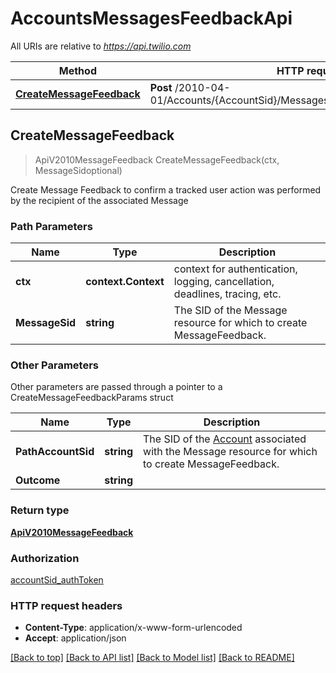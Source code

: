 # AccountsMessagesFeedbackApi

All URIs are relative to *https://api.twilio.com*

Method | HTTP request | Description
------------- | ------------- | -------------
[**CreateMessageFeedback**](AccountsMessagesFeedbackApi.md#CreateMessageFeedback) | **Post** /2010-04-01/Accounts/{AccountSid}/Messages/{MessageSid}/Feedback.json | 



## CreateMessageFeedback

> ApiV2010MessageFeedback CreateMessageFeedback(ctx, MessageSidoptional)



Create Message Feedback to confirm a tracked user action was performed by the recipient of the associated Message

### Path Parameters


Name | Type | Description
------------- | ------------- | -------------
**ctx** | **context.Context** | context for authentication, logging, cancellation, deadlines, tracing, etc.
**MessageSid** | **string** | The SID of the Message resource for which to create MessageFeedback.

### Other Parameters

Other parameters are passed through a pointer to a CreateMessageFeedbackParams struct


Name | Type | Description
------------- | ------------- | -------------
**PathAccountSid** | **string** | The SID of the [Account](https://www.twilio.com/docs/iam/api/account) associated with the Message resource for which to create MessageFeedback.
**Outcome** | **string** | 

### Return type

[**ApiV2010MessageFeedback**](ApiV2010MessageFeedback.md)

### Authorization

[accountSid_authToken](../README.md#accountSid_authToken)

### HTTP request headers

- **Content-Type**: application/x-www-form-urlencoded
- **Accept**: application/json

[[Back to top]](#) [[Back to API list]](../README.md#documentation-for-api-endpoints)
[[Back to Model list]](../README.md#documentation-for-models)
[[Back to README]](../README.md)

